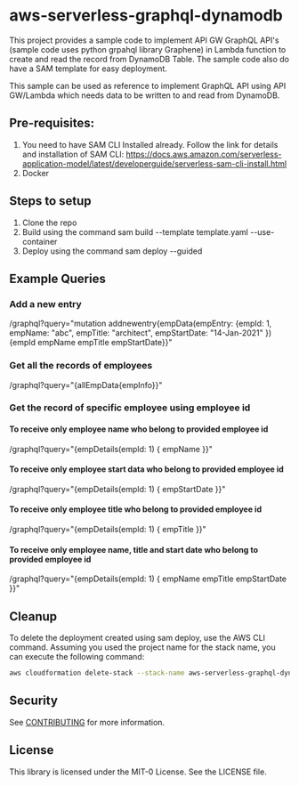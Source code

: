 # aws-serverless-graphql-dynamodb

This project provides a sample code to implement API GW GraphQL API's (sample code uses python grpahql library Graphene) in Lambda function to create and read the record from DynamoDB Table. The sample code also do have a SAM template for easy deployment.

This sample can be used as reference to implement GraphQL API using API GW/Lambda which needs data to be written to and read from DynamoDB.

## Pre-requisites:

1.  You need to have SAM CLI Installed already. Follow the link for details and installation of SAM CLI: https://docs.aws.amazon.com/serverless-application-model/latest/developerguide/serverless-sam-cli-install.html
2.  Docker

## Steps to setup

1. Clone the repo
2. Build using the command sam build --template template.yaml --use-container
3. Deploy using the command sam deploy --guided

## Example Queries
### Add a new entry
/graphql?query="mutation addnewentry{empData(empEntry: {empId: 1, empName: "abc", empTitle: "architect", empStartDate: "14-Jan-2021" }) {empId empName empTitle empStartDate}}"

### Get all the records of employees
/graphql?query="{allEmpData{empInfo}}"

### Get the record of specific employee using employee id
#### To receive only employee name who belong to provided employee id
/graphql?query="{empDetails(empId: 1) { empName }}"
#### To receive only employee start data who belong to provided employee id
/graphql?query="{empDetails(empId: 1) { empStartDate }}"
#### To receive only employee title who belong to provided employee id
/graphql?query="{empDetails(empId: 1) { empTitle }}"
#### To receive only employee name, title and start date who belong to provided employee id
/graphql?query="{empDetails(empId: 1) { empName empTitle empStartDate }}"

## Cleanup

To delete the deployment created using sam deploy, use the AWS CLI command. Assuming you used the project name for the stack name, you can execute the following command:

```bash
aws cloudformation delete-stack --stack-name aws-serverless-graphql-dynamodb
```
## Security

See [CONTRIBUTING](CONTRIBUTING.md#security-issue-notifications) for more information.

## License

This library is licensed under the MIT-0 License. See the LICENSE file.

